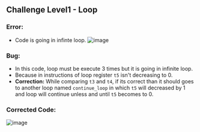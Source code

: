 ## Challenge Level1 - Loop

### Error:
- Code is going in infinte loop.
  ![image](https://github.com/vyomasystems-lab/riscv-ctb-challenge-meeeeet/assets/76646671/6ee74f7a-aa46-4dce-adbb-27a120245510)

### Bug:
- In this code, loop must be execute 3 times but it is going in infinite loop.
- Because in instructions of loop register ```t5``` isn't decreasing to 0.
- **Correction:** While comparing ```t3``` and ```t4```, if its correct than it
  should goes to another loop named ```continue_loop``` in which ```t5``` will
  decreased by 1 and loop will continue unless and until ```t5``` becomes to 0.
### Corrected Code:
![image](https://github.com/vyomasystems-lab/riscv-ctb-challenge-meeeeet/assets/76646671/0fd56fc6-dd56-457f-b161-33b9c80a5cbe)
